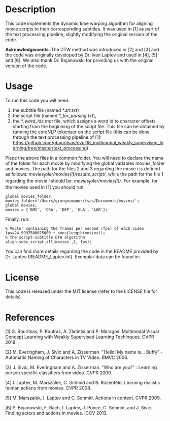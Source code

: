Description
=====================================

This code implements the dynamic time warping algorithm for aligning movie scripts to their corresponding subtitles. It was used in [1] as part of the text processing pipeline, slightly modifying the original version of the code.

**Acknowledgements**: The DTW method was introduced in [2] and [3] and the code was originally developed by Dr. Ivan Laptev and used in [4], [5] and [6]. We also thank Dr. Bojanowski for providing us with the original version of the code.

Usage
=====================================
To run this code you will need:
1. the subtitle file (named *\*.srt.txt*)
2. the script file (named *\*_for_parsing.txt*),
3.  the *\*_word_ids.mat* file, which assigns a word id to character offsets starting from the beginning of the script file. This file can be obtained by running the coreNLP tokenizer on the script file (this can be done through the text processing pipeline of [1]: https://github.com/gbouritsas/cvpr18_multimodal_weakly_supervised_learning/tree/master/text_processing)

Place the above files in a common folder. You will need to declare the name of the folder for each movie by modifying the global variables movies_folder and movies. The path for the files 2 and 3 regarding the movie *i* is defined as follows: *$movies_foler/$movies{i}/results_script/*, while the path for the file 1 regarding the movie *i* should be: *$movies_foler/$movies{i}/*. For example, for the movies used in [1] you should run:
```
global movies_folder;
movies_folder='/Users/giorgosmpouritsas/Documents/movies/';
global movies;
movies = {'BMI', 'CRA', 'DEP', 'GLA', 'LOR'};
```

Finally, run:

```
% Vector containing the frames per second (fps) of each video
fps=24.9997500025000 * ones(length(movies));
% the script-subtitle DTW algorithm
align_subs_script_all(movies ,1, fps);
```

You can find more details regarding the code in the README provided by Dr. Laptev (README_Laptev.txt). Exemplar data can be found in: .

License
=====================================
This code is released under the MIT license (refer to the LICENSE file for details).


References
=====================================
[1] G. Bouritsas, P. Koutras, A. Zlatintsi and P. Maragos. Multimodal Visual Concept Learning with Weakly Supervised Learning Techinques. CVPR 2018.

[2] M. Everingham, J. Sivic and A. Zisserman. "Hello! My name is... Buffy" - Automatic Naming of Characters in TV Video. BMVC 2006.

[3] J. Sivic, M. Everingham and A. Zisserman. "Who are you?" : Learning person specific classifiers from video. CVPR 2009.

[4] I. Laptev, M. Marszalek, C. Schmid and B. Rozenfeld. Learning realistic human actions from movies. CVPR 2008.

[5] M. Marszalek, I. Laptev and C. Schmid. Actions in context. CVPR 2009.

[6] P. Bojanowski, F. Bach, I. Laptev, J. Ponce, C. Schmid, and J. Sivic. Finding actors and actions in movies. ICCV 2013.
